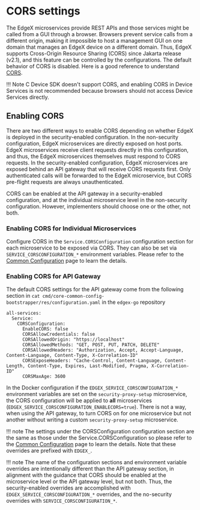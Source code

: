 # CORS settings

The EdgeX microservices provide REST APIs and those services might be called from a GUI through a browser. Browsers prevent service calls from a different origin, making it impossible to host a management GUI on one domain that manages an EdgeX device on a different domain. Thus, EdgeX supports Cross-Origin Resource Sharing (CORS) since Jakarta release (v2.1), and this feature can be controlled by the configurations. The default behavior of CORS is disabled. Here is a good reference to understand [CORS](https://web.dev/cross-origin-resource-sharing/).

!!! Note
    C Device SDK doesn't support CORS, and enabling CORS in Device Services is not recommended because browsers should not access Device Services directly.

## Enabling CORS

There are two different ways to enable CORS depending on whether EdgeX is deployed in the security-enabled configuration.
In the non-security configuration, EdgeX microservices are directly exposed on host ports.
EdgeX microservices receive client requests directly in this configuration, and thus,
the EdgeX microservices themselves must respond to CORS requests.
In the security-enabled configuration,
EdgeX microservices are exposed behind an API gateway
that will receive CORS requests first.
Only authenticated calls will be forwarded to the EdgeX microservice,
but CORS pre-flight requests are always unauthenticated.

CORS can be enabled at the API gateway in a security-enabled configuration,
and at the individual microservice level in the non-security configuration.
However, implementers should choose one or the other, not both.

### Enabling CORS for Individual Microservices

Configure CORS in the `Service.CORSConfiguration` configuration section for each microservice to be exposed via CORS.  They can also be set via `SERVICE_CORSCONFIGURATION_*` environment variables.
Please refer to the [Common Configuration](../microservices/configuration/CommonConfiguration.md/#configuration-properties) page to learn the details.

### Enabling CORS for API Gateway

The default CORS settings for the API gateway come from the following section in `cat cmd/core-common-config-bootstrapper/res/configuration.yaml` in the `edgex-go` repository

```
all-services:
  Service:
    CORSConfiguration:
      EnableCORS: false
      CORSAllowCredentials: false
      CORSAllowedOrigin: "https://localhost"
      CORSAllowedMethods: "GET, POST, PUT, PATCH, DELETE"
      CORSAllowedHeaders: "Authorization, Accept, Accept-Language, Content-Language, Content-Type, X-Correlation-ID"
      CORSExposeHeaders: "Cache-Control, Content-Language, Content-Length, Content-Type, Expires, Last-Modified, Pragma, X-Correlation-ID"
      CORSMaxAge: 3600
```

In the Docker configuration if the `EDGEX_SERVICE_CORSCONFIGURATION_*` environment variables are set on the `security-proxy-setup` microservice,
the CORS configuration will be applied to **all** microservices (`EDGEX_SERVICE_CORSCONFIGURATION_ENABLECORS=true`).
There is not a way, when using the API gateway, to turn CORS on for one microservice but not another without writing a custom `security-proxy-setup` microservice.

!!! note
    The settings under the CORSConfiguration configuration section are the same as those under the Service.CORSConfiguration so please refer to the [Common Configuration](../microservices/configuration/CommonConfiguration.md/#configuration-properties) page to learn the details.  Note that these overrides are prefixed with `EDGEX_`.

!!! note
    The name of the configuration sections and environment variable overrides are intentionally different than the API gateway section, in alignment with the guidance that CORS should be enabled at the microservice level or the API gateway level, but not both.  Thus, the security-enabled overrides are accomplished with `EDGEX_SERVICE_CORSCONFIGURATION_*` overrides, and the no-security overrides with `SERVICE_CORSCONFIGURATION_*`.

